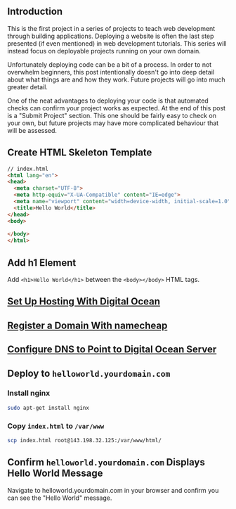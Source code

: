 ## Introduction

This is the first project in a series of projects to teach web development through building applications.  Deploying a website is often the last step presented (if even mentioned) in web development tutorials.  This series will instead focus on deployable projects running on your own domain. 

Unfortunately deploying code can be a bit of a process. In order to not overwhelm beginners, this post intentionally doesn't go into deep detail about what things are and how they work.  Future projects will go into much greater detail.

One of the neat advantages to deploying your code is that automated checks can confirm your project works as expected.  At the end of this post is a "Submit Project" section.  This one should be fairly easy to check on your own, but future projects may have more complicated behaviour that will be assessed.

## Create HTML Skeleton Template

```html
// index.html
<html lang="en">
<head>
  <meta charset="UTF-8">
  <meta http-equiv="X-UA-Compatible" content="IE=edge">
  <meta name="viewport" content="width=device-width, initial-scale=1.0">
  <title>Hello World</title>
</head>
<body>
  
</body>
</html>
```

## Add h1 Element

Add `<h1>Hello World</h1>` between the `<body></body>` HTML tags.

## [Set Up Hosting With Digital Ocean](/posts/how-to-set-up-hosting-with-digitalocean)
## [Register a Domain With namecheap](/posts/how-to-register-domain-with-namecheap)

## [Configure DNS to Point to Digital Ocean Server](/posts/how-to-configure-namecheap-dns-to-point-domain-to-digitalocean-server)

## Deploy to `helloworld.yourdomain.com`

### Install nginx

```bash
sudo apt-get install nginx
```

### Copy `index.html` to `/var/www`

```bash
scp index.html root@143.198.32.125:/var/www/html/
```

## Confirm `helloworld.yourdomain.com` Displays Hello World Message

Navigate to helloworld.yourdomain.com in your browser and confirm you can see the "Hello World" message.